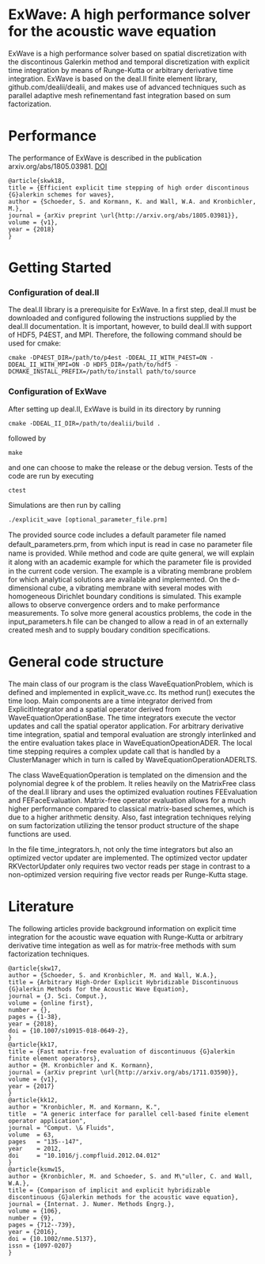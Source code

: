 # ExWave: A high performance solver for the acoustic wave equation

ExWave is a high performance solver based on spatial discretization with the discontinous
Galerkin method and temporal discretization with explicit time integration by means of
Runge-Kutta or arbitrary derivative time integration. ExWave is based on the deal.II
finite element library, github.com/dealii/dealii, and makes use of advanced techniques
such as parallel adaptive mesh refinementand  fast integration based on sum factorization.

# Performance

The performance of ExWave is described in the publication arxiv.org/abs/1805.03981.
[DOI](https://arxiv.org/abs/1805.03981)
```
@article{skwk18,
title = {Efficient explicit time stepping of high order discontinous {G}alerkin schemes for waves},
author = {Schoeder, S. and Kormann, K. and Wall, W.A. and Kronbichler, M.},
journal = {arXiv preprint \url{http://arxiv.org/abs/1805.03981}},
volume = {v1},
year = {2018}
}
```

# Getting Started

### Configuration of deal.II

The deal.II library is a prerequisite for ExWave. In a first step, deal.II must be
downloaded and configured following the instructions supplied by the deal.II documentation.
It is important, however, to build deal.II with support of HDF5, P4EST, and MPI. Therefore,
the following command should be used for cmake:
```
cmake -DP4EST_DIR=/path/to/p4est -DDEAL_II_WITH_P4EST=ON -DDEAL_II_WITH_MPI=ON -D HDF5_DIR=/path/to/hdf5 -DCMAKE_INSTALL_PREFIX=/path/to/install path/to/source
```

### Configuration of ExWave

After setting up deal.II, ExWave is build in its directory by running
```
cmake -DDEAL_II_DIR=/path/to/dealii/build .
```
followed by
```
make
```
and one can choose to make the release or the debug version. Tests of the code are run by
executing
```
ctest
```

Simulations are then run by calling
```
./explicit_wave [optional_parameter_file.prm]
```
The provided source code includes a default parameter ﬁle named default_parameters.prm, from
which input is read in case no parameter ﬁle name is provided. While method and code are quite
general, we will explain it along with an academic example for which the parameter ﬁle is
provided in the current code version. The example is a vibrating membrane problem for which 
analytical solutions are available and implemented. On the d-dimensional cube, a vibrating 
membrane with several modes with homogeneous Dirichlet boundary conditions is simulated. This
example allows to observe convergence orders and to make performance measurements. To solve
more general acoustics problems, the code in the input_parameters.h file can be changed to 
allow a read in of an externally created mesh and to supply boudary condition specifications.

# General code structure

The main class of our program is the class WaveEquationProblem, which is defined and implemented 
in explicit_wave.cc. Its method run() executes the time loop. Main components are a time 
integrator derived from ExplicitIntegrator and a spatial operator derived from 
WaveEquationOperationBase. The time integrators execute the vector updates and call the spatial 
operator application. For arbitrary derivative time integration, spatial and temporal evaluation 
are strongly interlinked and the entire evaluation takes place in WaveEquationOpeationADER. The 
local time stepping requires a complex update call that is handled by a ClusterManager which in 
turn is called by WaveEquationOperationADERLTS.

The class WaveEquationOperation is templated on the dimension and the polynomial degree k of the 
problem. It relies heavily on the MatrixFree class of the deal.II library and uses the optimized
evaluation routines FEEvaluation and FEFaceEvaluation. Matrix-free operator evaluation allows
for a much higher performance compared to classical matrix-based schemes, which is due to a
higher arithmetic density. Also, fast integration techniques relying on sum factorization 
utilizing the tensor product structure of the shape functions are used. 

In the file time_integrators.h, not only the time integrators but also an optimized vector 
updater are implemented. The optimized vector updater RKVectorUpdater only requires two vector
reads per stage in contrast to a non-optimized version requiring five vector reads per 
Runge-Kutta stage.

# Literature 

The following articles provide background information on explicit time integration for the
acoustic wave equation with Runge-Kutta or arbitrary derivative time integation as well as
for matrix-free methods with sum factorization techniques.
```
@article{skw17,
author = {Schoeder, S. and Kronbichler, M. and Wall, W.A.},
title = {Arbitrary High-Order Explicit Hybridizable Discontinuous
{G}alerkin Methods for the Acoustic Wave Equation},
journal = {J. Sci. Comput.},
volume = {online first},
number = {},
pages = {1-38},
year = {2018},
doi = {10.1007/s10915-018-0649-2},
}
@article{kk17,
title = {Fast matrix-free evaluation of discontinuous {G}alerkin finite element operators},
author = {M. Kronbichler and K. Kormann},
journal = {arXiv preprint \url{http://arxiv.org/abs/1711.03590}},
volume = {v1},
year = {2017}
}
@article{kk12,
author = "Kronbichler, M. and Kormann, K.",
title  = "A generic interface for parallel cell-based finite element operator application",
journal = "Comput. \& Fluids",
volume  = 63,
pages   = "135--147",
year    = 2012,
doi     = "10.1016/j.compfluid.2012.04.012"
}
@article{ksmw15,
author = {Kronbichler, M. and Schoeder, S. and M\"uller, C. and Wall, W.A.},
title = {Comparison of implicit and explicit hybridizable discontinuous {G}alerkin methods for the acoustic wave equation},
journal = {Internat. J. Numer. Methods Engrg.},
volume = {106},
number = {9},
pages = {712--739},
year = {2016},
doi = {10.1002/nme.5137},
issn = {1097-0207}
}
```
